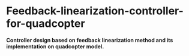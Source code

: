 # Feedback-linearization-controller-for-quadcopter
**Controller design based on feedback linearization method and its implementation on quadcopter model.**  
